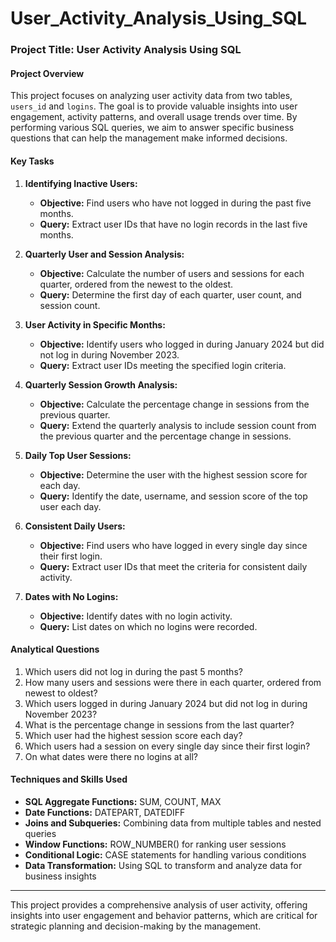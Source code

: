 # User_Activity_Analysis_Using_SQL
### Project Title: User Activity Analysis Using SQL

#### Project Overview

This project focuses on analyzing user activity data from two tables, `users_id` and `logins`. 
The goal is to provide valuable insights into user engagement, activity patterns, and overall usage trends over time. 
By performing various SQL queries, we aim to answer specific business questions that can help the management make informed decisions.

#### Key Tasks

1. **Identifying Inactive Users:**
   - **Objective:** Find users who have not logged in during the past five months.
   - **Query:** Extract user IDs that have no login records in the last five months.

2. **Quarterly User and Session Analysis:**
   - **Objective:** Calculate the number of users and sessions for each quarter, ordered from the newest to the oldest.
   - **Query:** Determine the first day of each quarter, user count, and session count.

3. **User Activity in Specific Months:**
   - **Objective:** Identify users who logged in during January 2024 but did not log in during November 2023.
   - **Query:** Extract user IDs meeting the specified login criteria.

4. **Quarterly Session Growth Analysis:**
   - **Objective:** Calculate the percentage change in sessions from the previous quarter.
   - **Query:** Extend the quarterly analysis to include session count from the previous quarter and the percentage change in sessions.

5. **Daily Top User Sessions:**
   - **Objective:** Determine the user with the highest session score for each day.
   - **Query:** Identify the date, username, and session score of the top user each day.

6. **Consistent Daily Users:**
   - **Objective:** Find users who have logged in every single day since their first login.
   - **Query:** Extract user IDs that meet the criteria for consistent daily activity.

7. **Dates with No Logins:**
   - **Objective:** Identify dates with no login activity.
   - **Query:** List dates on which no logins were recorded.

#### Analytical Questions

1. Which users did not log in during the past 5 months?
2. How many users and sessions were there in each quarter, ordered from newest to oldest?
3. Which users logged in during January 2024 but did not log in during November 2023?
4. What is the percentage change in sessions from the last quarter?
5. Which user had the highest session score each day?
6. Which users had a session on every single day since their first login?
7. On what dates were there no logins at all?

#### Techniques and Skills Used

- **SQL Aggregate Functions:** SUM, COUNT, MAX
- **Date Functions:** DATEPART, DATEDIFF
- **Joins and Subqueries:** Combining data from multiple tables and nested queries
- **Window Functions:** ROW_NUMBER() for ranking user sessions
- **Conditional Logic:** CASE statements for handling various conditions
- **Data Transformation:** Using SQL to transform and analyze data for business insights

---

This project provides a comprehensive analysis of user activity, 
offering insights into user engagement and behavior patterns, 
which are critical for strategic planning and decision-making by the management.
